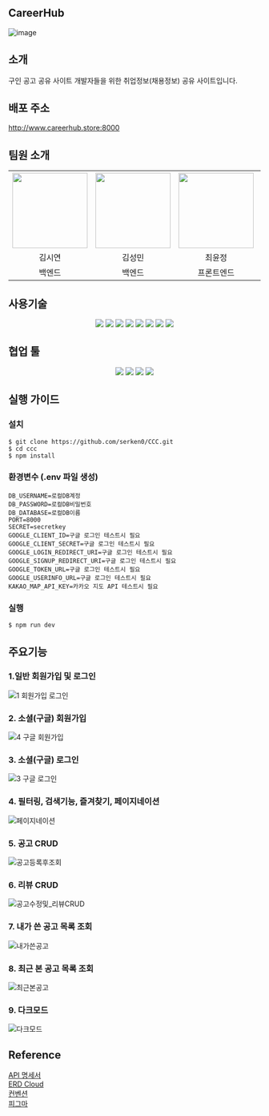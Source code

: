 
## CareerHub
![image](https://github.com/serken0/CCC/assets/140472588/32080eff-b875-4356-bb31-e5eab59d3cdb)

## 소개
구인 공고 공유 사이트
개발자들을 위한 취업정보(채용정보) 공유 사이트입니다.

## 배포 주소
http://www.careerhub.store:8000

## 팀원 소개

<div align="center">
    <table>
      <tr>
        <th><img src="https://github.com/serken0/CCC/assets/140472588/ffcc3dc6-758a-426e-a985-de68fceef24a" width=150px></th>
        <th><img src="https://github.com/serken0/CCC/assets/140472588/667d13a5-ad98-4e30-9175-766b3fd56d55" width=150px></th>
        <th><img src="https://github.com/serken0/CCC/assets/140472588/34400d3a-1529-4432-8db5-efd1f998f851" width=150px></th>
        <th><img src="https://github.com/serken0/CCC/assets/140472588/9d26088c-302e-4c26-b35d-fdbb2d932df4" width=150px></th>
        <th><img src="https://github.com/serken0/CCC/assets/140472588/e6cf26bd-8175-49ed-835f-5c2dee72a837" width=150px></th>
      </tr>
      <tr>
        <td align="center">김시연</td>
        <td align="center">김성민</td>
        <td align="center">최윤정</td>
        <td align="center">전재민</td>
        <td align="center">김예지</td>
      </tr>
      <tr>
        <td align="center">백엔드</td>
        <td align="center">백엔드</td>
        <td align="center">프론트엔드</td>
        <td align="center">프론트엔드</td>
        <td align="center">프론트엔드</td>
      </tr>
    </table>
</div>

  
 
  
  
  
</div>
<div>
  <h2></h2>
</div>




## 사용기술

<div align=center> 
<!-- html5 -->
<img src="https://img.shields.io/badge/html5-E34F26?style=for-the-badge&logo=html5&logoColor=white">
<!-- js -->
  <img src="https://img.shields.io/badge/javascript-F7DF1E?style=for-the-badge&logo=javascript&logoColor=black">
  <!-- css -->
  <img src="https://img.shields.io/badge/css-1572B6?style=for-the-badge&logo=css3&logoColor=white">
  <!-- node.js -->
  <img src="https://img.shields.io/badge/node.js-339933?style=for-the-badge&logo=Node.js&logoColor=white">
  <!-- express -->
  <img src="https://img.shields.io/badge/express-000000?style=for-the-badge&logo=express&logoColor=white">
  <!-- mysql -->
  <img src="https://img.shields.io/badge/mysql-4479A1?style=for-the-badge&logo=mysql&logoColor=white">
<!-- sequelize -->
  <img src="https://img.shields.io/badge/sequelize-52B0E7?style=for-the-badge&logo=sequelize&logoColor=white">
<!-- .env -->
  <img src="https://img.shields.io/badge/.env-ECD53F?style=for-the-badge&logo=env&logoColor=white">
</div>

## 협업 툴
<div align=center> 
<!-- git -->
<img src="https://img.shields.io/badge/git-F05032?style=for-the-badge&logo=git&logoColor=white">
<!-- github -->
<img src="https://img.shields.io/badge/github-181717?style=for-the-badge&logo=github&logoColor=white">
<!-- slack -->
<img src="https://img.shields.io/badge/slack-4A154B?style=for-the-badge&logo=slack&logoColor=white">
<!-- notion -->
<img src="https://img.shields.io/badge/notion-000000?style=for-the-badge&logo=notion&logoColor=white">
</div>

## 실행 가이드
### 설치
```
$ git clone https://github.com/serken0/CCC.git
$ cd ccc
$ npm install
```
### 환경변수 (.env 파일 생성)
```
DB_USERNAME=로컬DB계정
DB_PASSWORD=로컬DB비밀번호
DB_DATABASE=로컬DB이름
PORT=8000
SECRET=secretkey
GOOGLE_CLIENT_ID=구글 로그인 테스트시 필요
GOOGLE_CLIENT_SECRET=구글 로그인 테스트시 필요
GOOGLE_LOGIN_REDIRECT_URI=구글 로그인 테스트시 필요
GOOGLE_SIGNUP_REDIRECT_URI=구글 로그인 테스트시 필요
GOOGLE_TOKEN_URL=구글 로그인 테스트시 필요
GOOGLE_USERINFO_URL=구글 로그인 테스트시 필요
KAKAO_MAP_API_KEY=카카오 지도 API 테스트시 필요
```
### 실행
```
$ npm run dev
```

## 주요기능
### 1.일반 회원가입 및 로그인
![1 회원가입 로그인](https://github.com/serken0/CCC/assets/140472588/09a1b522-669e-4838-8f77-3b1a05db3d2d)
### 2. 소셜(구글) 회원가입
![4 구글 회원가입](https://github.com/serken0/CCC/assets/140472588/81a35c0c-571a-4cde-a549-620830c7f6d3)
### 3. 소셜(구글) 로그인
![3 구글 로그인](https://github.com/serken0/CCC/assets/140472588/2ded8357-4cbf-414e-aa71-e339660c12e8)
### 4. 필터링, 검색기능, 즐겨찾기, 페이지네이션
![페이지네이션](https://github.com/serken0/CCC/assets/140472588/68f44648-3abd-4397-a9ac-2844c2a8d3b5)
### 5. 공고 CRUD
![공고등록후조회](https://github.com/serken0/CCC/assets/140472588/206d4501-ddd2-465d-8207-cd83c498ab0f)
### 6. 리뷰 CRUD
![공고수정및_리뷰CRUD](https://github.com/serken0/CCC/assets/140472588/839d9797-ccb9-4f5c-8756-c22f48a881b2)
### 7. 내가 쓴 공고 목록 조회
![내가쓴공고](https://github.com/serken0/CCC/assets/140472588/1e96feaa-3daf-4260-8a8d-31e6ba9a342d)
### 8. 최근 본 공고 목록 조회
![최근본공고](https://github.com/serken0/CCC/assets/140472588/e74d10ba-643d-4290-9408-bd2129d68b28)
### 9. 다크모드
![다크모드](https://github.com/serken0/CCC/assets/140472588/05b1e7a1-a656-4519-b273-aced667c338a)


## Reference
<a href="https://husky-willow-29c.notion.site/API-Docs-1f226e42dcc941c0960f4b806e91b211?pvs=4">API 명세서</a><br>
<a href="https://www.erdcloud.com/d/c8heLktDgWrn5TxjM">ERD Cloud</a><br>
<a href="https://husky-willow-29c.notion.site/f327c2f7da194fe7becd3a8cfc42928c?pvs=4">컨벤션</a><br>
<a href="">피그마</a><br>


